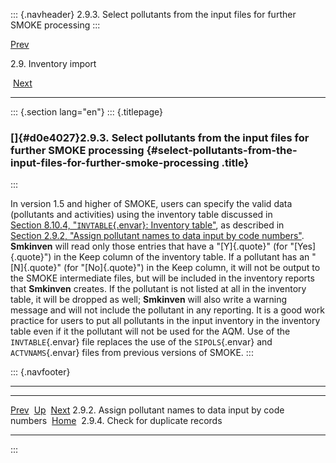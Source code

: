 ::: {.navheader}
2.9.3. Select pollutants from the input files for further SMOKE
processing
:::

[Prev](ch02s09s02.html) 

2.9. Inventory import

 [Next](ch02s09s04.html)

------------------------------------------------------------------------

::: {.section lang="en"}
::: {.titlepage}
<div>

<div>

### []{#d0e4027}2.9.3. Select pollutants from the input files for further SMOKE processing {#select-pollutants-from-the-input-files-for-further-smoke-processing .title}

</div>

</div>
:::

In version 1.5 and higher of SMOKE, users can specify the valid data
(pollutants and activities) using the inventory table discussed in
[Section 8.10.4, "`INVTABLE`{.envar}: Inventory
table"](ch08s10s04.html "8.10.4. INVTABLE: Inventory table"), as
described in [Section 2.9.2, "Assign pollutant names to data input by
code
numbers"](ch02s09s02.html "2.9.2. Assign pollutant names to data input by code numbers").
**Smkinven** will read only those entries that have a "[Y]{.quote}" (for
"[Yes]{.quote}") in the Keep column of the inventory table. If a
pollutant has an "[N]{.quote}" (for "[No]{.quote}") in the Keep column,
it will not be output to the SMOKE intermediate files, but will be
included in the inventory reports that **Smkinven** creates. If the
pollutant is not listed at all in the inventory table, it will be
dropped as well; **Smkinven** will also write a warning message and will
not include the pollutant in any reporting. It is a good work practice
for users to put all pollutants in the input inventory in the inventory
table even if it the pollutant will not be used for the AQM. Use of the
`INVTABLE`{.envar} file replaces the use of the `SIPOLS`{.envar} and
`ACTVNAMS`{.envar} files from previous versions of SMOKE.
:::

::: {.navfooter}

------------------------------------------------------------------------

  -------------------------------------------------------------- -------------------- -------------------------------------
  [Prev](ch02s09s02.html)                                         [Up](ch02s09.html)                [Next](ch02s09s04.html)
  2.9.2. Assign pollutant names to data input by code numbers     [Home](index.html)     2.9.4. Check for duplicate records
  -------------------------------------------------------------- -------------------- -------------------------------------
:::
